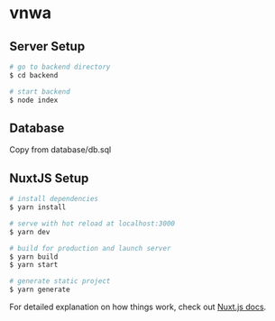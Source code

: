 # vnwa
 
## Server Setup


```bash
# go to backend directory
$ cd backend

# start backend
$ node index
```
## Database 

Copy from database/db.sql

## NuxtJS Setup

```bash
# install dependencies
$ yarn install

# serve with hot reload at localhost:3000
$ yarn dev

# build for production and launch server
$ yarn build
$ yarn start

# generate static project
$ yarn generate
```

For detailed explanation on how things work, check out [Nuxt.js docs](https://nuxtjs.org).